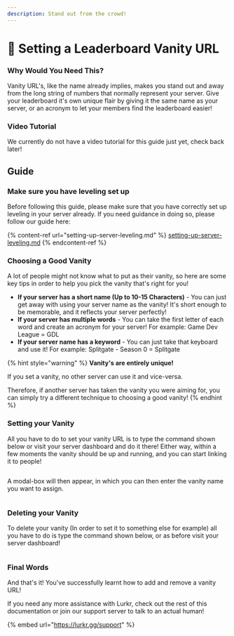 ```yaml
---
description: Stand out from the crowd!
---
```


# 🔗 Setting a Leaderboard Vanity URL

### Why Would You Need This?

Vanity URL's, like the name already implies, makes you stand out and away from the long string of numbers that normally represent your server. Give your leaderboard it's own unique flair by giving it the same name as your server, or an acronym to let your members find the leaderboard easier!

### Video Tutorial

We currently do not have a video tutorial for this guide just yet, check back later!

## Guide

### Make sure you have leveling set up

Before following this guide, please make sure that you have correctly set up leveling in your server already. If you need guidance in doing so, please follow our guide here:

{% content-ref url="setting-up-server-leveling.md" %}
[setting-up-server-leveling.md](setting-up-server-leveling.md)
{% endcontent-ref %}

### Choosing a Good Vanity

A lot of people might not know what to put as their vanity, so here are some key tips in order to help you pick the vanity that's right for you!

* **If your server has a short name (Up to 10-15 Characters)** - You can just get away with using your server name as the vanity! It's short enough to be memorable, and it reflects your server perfectly!
* **If your server has multiple words** - You can take the first letter of each word and create an acronym for your server! For example: Game Dev League = GDL
* **If your server name has a keyword** - You can just take that keyboard and use it! For example: Splitgate - Season 0 = Splitgate

{% hint style="warning" %}
**Vanity's are entirely unique!**

If you set a vanity, no other server can use it and vice-versa.

Therefore, if another server has taken the vanity you were aiming for, you can simply try a different technique to choosing a good vanity!
{% endhint %}

### Setting your Vanity

All you have to do to set your vanity URL is to type the command shown below or visit your server dashboard and do it there! Either way, within a few moments the vanity should be up and running, and you can start linking it to people!

<figure><img src="https://i.imgur.com/ZuEqCQ6.png" alt=""><figcaption></figcaption></figure>

A modal-box will then appear, in which you can then enter the vanity name you want to assign.

<figure><img src="https://i.imgur.com/c4MGUVJ.png" alt=""><figcaption></figcaption></figure>

### Deleting your Vanity

To delete your vanity (In order to set it to something else for example) all you have to do is type the command shown below, or as before visit your server dashboard!

<figure><img src="https://i.imgur.com/7EHTjnZ.png" alt=""><figcaption></figcaption></figure>

### Final Words <a href="#final-words" id="final-words"></a>

And that's it! You've successfully learnt how to add and remove a vanity URL!

If you need any more assistance with Lurkr, check out the rest of this documentation or join our support server to talk to an actual human!

{% embed url="https://lurkr.gg/support" %}
